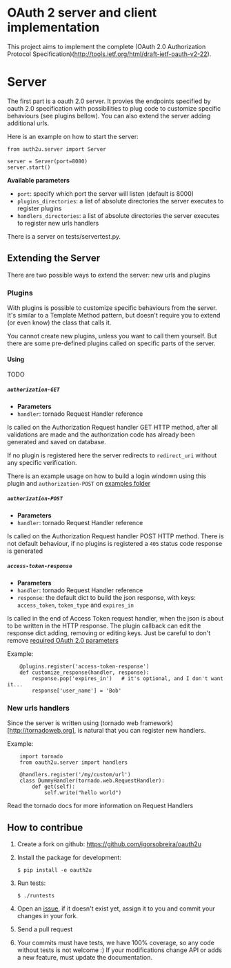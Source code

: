 # OAuth 2 server and client implementation

This project aims to implement the complete
(OAuth 2.0 Authorization Protocol Specification)(http://tools.ietf.org/html/draft-ietf-oauth-v2-22).


# Server

The first part is a oauth 2.0 server. It provies the endpoints specified 
by oauth 2.0 specification with possibilities to plug code to customize
specific behaviours (see plugins bellow). 
You can also extend the server adding additional urls.

Here is an example on how to start the server:

    from auth2u.server import Server
    
    server = Server(port=8080)
    server.start()

**Available parameters**

- `port`: specify which port the server will listen (default is 8000)
- `plugins_directories`: a list of absolute directories the server executes to register
   plugins
- `handlers_directories`: a list of absolute directories the server executes to register
   new urls handlers

There is a server on tests/servertest.py.

## Extending the Server

There are two possible ways to extend the server: new urls and plugins

### Plugins

With plugins is possible to customize specific behaviours from the server.
It's similar to a Template Method pattern, but doesn't require you to extend
(or even know) the class that calls it.

You cannot create new plugins, unless you want to call them yourself. But
there are some pre-defined plugins called on specific parts of the server.

#### Using

TODO

##### `authorization-GET`

- __Parameters__
 - `handler`: tornado Request Handler reference

Is called on the Authorization Request handler GET HTTP method, after all 
validations are made and the authorization code has already been generated
and saved on database.

If no plugin is registered here the server redirects to `redirect_uri`
without any specific verification.

There is an example usage on how to build a login windown using this plugin
and `authorization-POST` on [examples folder](https://github.com/igorsobreira/oauth2u/blob/master/examples/server_with_plugin_to_login.py)

##### `authorization-POST`

- __Parameters__
 - `handler`: tornado Request Handler reference

Is called on the Authorization Request handler POST HTTP method. There is 
not default behaviour, if no plugins is registered a `405` status code response is
generated

##### `access-token-response`

- __Parameters__
 - `handler`: tornado Request Handler reference
 - `response`: the default dict to build the json response, with keys: `access_token`,
    `token_type` and `expires_in`

Is called in the end of Access Token request handler, when the json is about to be
written in the HTTP response.
The plugin callback can edit the response dict adding, removing or editing keys.
Just be careful to don't remove [required OAuth 2.0 parameters](http://tools.ietf.org/html/draft-ietf-oauth-v2-22#section-4.1.4)

Example:
        
        @plugins.register('access-token-response')
        def customize_response(handler, response):
            response.pop('expires_in')   # it's optional, and I don't want it...
            response['user_name'] = 'Bob'


### New urls handlers

Since the server is written using (tornado web framework)[http://tornadoweb.org], is
natural that you can register new handlers.

Example:

        import tornado
        from oauth2u.server import handlers

        @handlers.register('/my/custom/url')
        class DummyHandler(tornado.web.RequestHandler):
            def get(self):
                self.write("hello world")

Read the tornado docs for more information on Request Handlers


## How to contribue

1. Create a fork on github: https://github.com/igorsobreira/oauth2u

2. Install the package for development:

   `$ pip install -e oauth2u`

3. Run tests:

   `$ ./runtests`

4. Open an [issue](https://github.com/igorsobreira/oauth2u/issues),
   if it doesn't exist yet, assign it to you and commit your changes 
   in your fork. 

5. Send a pull request

6. Your commits must have tests, we have 100% coverage, so any code without 
   tests is not welcome :)
   If your modifications change API or adds a new feature, must update the
   documentation.
